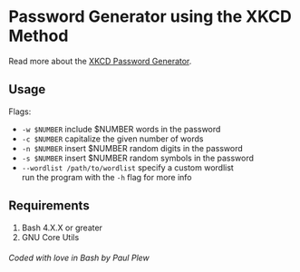 # Password Generator using the XKCD Method
Read more about the [XKCD Password Generator](https://xkcd.com/936/).

## Usage
Flags:
- `-w $NUMBER` include $NUMBER words in the password
- `-c $NUMBER` capitalize the given number of words
- `-n $NUMBER` insert $NUMBER random digits in the password
- `-s $NUMBER` insert $NUMBER random symbols in the password
- `--wordlist /path/to/wordlist` specify a custom wordlist   
run the program with the `-h` flag for more info

## Requirements
1. Bash 4.X.X or greater
2. GNU Core Utils

###### Coded with love in Bash by Paul Plew

